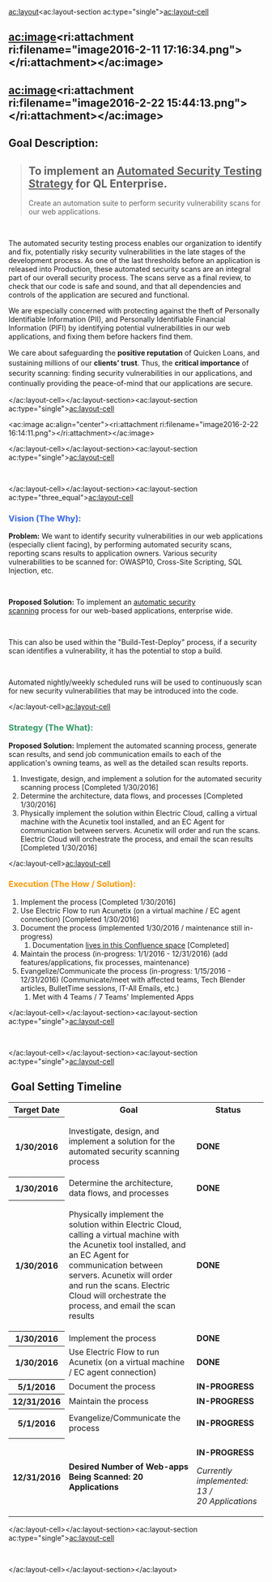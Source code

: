 <ac:layout><ac:layout-section ac:type="single"><ac:layout-cell><h2><ac:image><ri:attachment ri:filename="image2016-2-11 17:16:34.png"></ri:attachment></ac:image></h2><h2><ac:image><ri:attachment ri:filename="image2016-2-22 15:44:13.png"></ri:attachment></ac:image></h2><h2>Goal Description:</h2><blockquote><h2>To implement an&nbsp;<u>Automated Security Testing Strategy</u>&nbsp;for QL Enterprise.</h2><p>Create an automation suite to perform security vulnerability scans for our web applications.</p></blockquote><p>&nbsp;</p><p>The automated security testing process enables our organization to identify and fix, potentially risky security vulnerabilities in the late stages of the development process. As one of the last thresholds before an application is released into Production, these automated security scans are an integral part of our overall security process. The scans serve as a final review, to check that our code is safe and sound, and that all dependencies and controls of the application are secured and functional.</p><p class="p1"><span class="s1">We are especially concerned with protecting against the theft of Personally Identifiable Information (PII), and Personally Identifiable Financial Information (PIFI) by identifying potential vulnerabilities in our web applications, and fixing them before hackers find them.&nbsp;<br> </span></p><p style="text-align: left;">We&nbsp;<span class="s1" style="line-height: 1.42857;">care about safeguarding the&nbsp;</span><span class="s2" style="line-height: 1.42857;"><strong>positive reputation</strong></span><span class="s1" style="line-height: 1.42857;">&nbsp;of Quicken Loans, and sustaining millions of our&nbsp;</span><span class="s2" style="line-height: 1.42857;"><strong>clients&rsquo; trust</strong></span><span class="s1" style="line-height: 1.42857;">. Thus, the </span><span class="s2" style="line-height: 1.42857;"><strong>critical importance</strong></span><span class="s1" style="line-height: 1.42857;"> of security scanning: finding security vulnerabilities in our applications, and continually providing the peace-of-mind that our applications are secure.&nbsp;</span></p></ac:layout-cell></ac:layout-section><ac:layout-section ac:type="single"><ac:layout-cell><p><ac:image ac:align="center"><ri:attachment ri:filename="image2016-2-22 16:14:11.png"></ri:attachment></ac:image></p></ac:layout-cell></ac:layout-section><ac:layout-section ac:type="single"><ac:layout-cell><p>&nbsp;</p></ac:layout-cell></ac:layout-section><ac:layout-section ac:type="three_equal"><ac:layout-cell><h3><span style="color: rgb(51,102,255);"><strong>Vision (The Why):</strong></span></h3><p><strong>Problem:</strong>&nbsp;We want to identify security vulnerabilities&nbsp;in our web applications (especially client facing),&nbsp;by performing automated&nbsp;security&nbsp;scans, reporting scans results to application owners. Various security vulnerabilities to be scanned for: OWASP10, Cross-Site Scripting, SQL Injection, etc.</p><p><span style="color: rgb(51,102,255);">&nbsp;</span></p><p><strong>Proposed Solution:</strong>&nbsp;To implement an&nbsp;<a href="https://confluence/display/QAPOW/Security+Testing+%3A+Overview+Summary" rel="nofollow" style="text-decoration: underline;">automatic security scanning</a>&nbsp;process&nbsp;for our web-based&nbsp;applications, enterprise wide.</p><p><span style="color: rgb(51,102,255);">&nbsp;</span></p><p>This can also be used within the &quot;Build-Test-Deploy&quot; process, if a security scan identifies a vulnerability, it has the potential to stop a build.</p><p><span style="color: rgb(51,102,255);">&nbsp;</span></p><p>Automated nightly/weekly scheduled runs will be used to continuously scan for new security vulnerabilities that may be introduced into the code.</p></ac:layout-cell><ac:layout-cell><h3><span style="color: rgb(51,153,102);"><strong>Strategy (The What):</strong></span></h3><p><strong>Proposed Solution:</strong> Implement&nbsp;the automated scanning process, generate scan results, and send job communication emails to each of the application's owning teams, as well as the detailed scan results reports.</p><ol><li>Investigate, design, and implement a solution for the automated security scanning process [Completed 1/30/2016]</li><li>Determine the architecture, data flows, and processes [Completed 1/30/2016]</li><li>Physically implement the solution within Electric Cloud, calling a virtual machine with the Acunetix tool installed, and an EC Agent for communication between servers. Acunetix will order and run the scans. Electric Cloud will orchestrate the process, and email the scan results [Completed 1/30/2016]</li></ol></ac:layout-cell><ac:layout-cell><h3><span style="color: rgb(255,153,0);">Execution (The How / Solution):</span></h3><ol><li>Implement the process [Completed 1/30/2016]</li><li>Use Electric Flow to run Acunetix (on a virtual machine / EC agent connection) [Completed 1/30/2016]</li><li>Document the process (implemented 1/30/2016 / maintenance still in-progress)<ol><li>Documentation&nbsp;<a href="https://confluence/display/QAPOW/Security+Testing+%3A+Overview+Summary" rel="nofollow" style="text-decoration: underline;">lives in this Confluence space</a>&nbsp;[Completed]</li></ol></li><li>Maintain the process (in-progress: 1/1/2016 - 12/31/2016) (add features/applications, fix processes, maintenance)</li><li>Evangelize/Communicate the process (in-progress: 1/15/2016 - 12/31/2016) (Communicate/meet with affected teams, Tech Blender articles, BulletTime sessions, IT-All Emails, etc.)<ol><li>Met with 4 Teams / 7 Teams' Implemented&nbsp;Apps</li></ol></li></ol></ac:layout-cell></ac:layout-section><ac:layout-section ac:type="single"><ac:layout-cell><p>&nbsp;</p></ac:layout-cell></ac:layout-section><ac:layout-section ac:type="single"><ac:layout-cell><h2><strong>&nbsp;Goal Setting Timeline</strong></h2><table><tbody><tr><th class="highlight-blue" data-highlight-colour="blue">Target Date</th><th class="highlight-blue" data-highlight-colour="blue">Goal</th><th class="highlight-blue" colspan="1" data-highlight-colour="blue">Status</th></tr><tr><th class="highlight-blue" data-highlight-colour="blue">1/30/2016</th><td class="highlight-yellow" data-highlight-colour="yellow"><p>Investigate, design, and implement a solution for the automated security scanning process</p></td><td class="highlight-yellow" colspan="1" data-highlight-colour="yellow"><strong>DONE</strong></td></tr><tr><th class="highlight-blue" data-highlight-colour="blue">1/30/2016</th><td class="highlight-green" data-highlight-colour="green">Determine the architecture, data flows, and processes&nbsp;</td><td class="highlight-green" data-highlight-colour="green"><strong><strong>DONE</strong></strong></td></tr><tr><th class="highlight-blue" data-highlight-colour="blue">1/30/2016</th><td class="highlight-yellow" data-highlight-colour="yellow"><p>Physically implement the solution within Electric Cloud, calling a virtual machine with the Acunetix tool installed, and an EC Agent for communication between servers. Acunetix will order and run the scans. Electric Cloud will orchestrate the process, and email the scan results</p></td><td class="highlight-yellow" data-highlight-colour="yellow"><strong>DONE</strong></td></tr><tr><th class="highlight-blue" colspan="1"><span>1/30/2016</span></th><td class="highlight-green" colspan="1" data-highlight-colour="green">Implement the process</td><td class="highlight-green" colspan="1" data-highlight-colour="green"><strong>DONE</strong></td></tr><tr><th class="highlight-blue" colspan="1" data-highlight-colour="blue"><span>1/30/2016</span></th><td class="highlight-yellow" colspan="1" data-highlight-colour="yellow">Use Electric Flow to run Acunetix (on a virtual machine / EC agent connection)</td><td class="highlight-yellow" colspan="1" data-highlight-colour="yellow"><strong>DONE</strong></td></tr><tr><th class="highlight-blue" colspan="1" data-highlight-colour="blue">5/1/2016</th><td class="highlight-green" colspan="1" data-highlight-colour="green">Document the process</td><td class="highlight-green" colspan="1" data-highlight-colour="green"><strong>IN-PROGRESS</strong></td></tr><tr><th class="highlight-blue" colspan="1" data-highlight-colour="blue"><span>12/31/2016</span></th><td class="highlight-yellow" colspan="1" data-highlight-colour="yellow">Maintain the process</td><td class="highlight-yellow" colspan="1" data-highlight-colour="yellow"><strong>IN-PROGRESS</strong></td></tr><tr><th class="highlight-blue" colspan="1" data-highlight-colour="blue">5/1/2016</th><td class="highlight-green" colspan="1" data-highlight-colour="green">Evangelize/Communicate the process</td><td class="highlight-green" colspan="1" data-highlight-colour="green"><p><strong>IN-PROGRESS</strong></p></td></tr><tr><th class="highlight-blue" colspan="1" data-highlight-colour="blue"><span>12/31/2016</span></th><td class="highlight-yellow" colspan="1" data-highlight-colour="yellow"><strong><span>Desired Number of Web-apps Being Scanned: 20 Applications</span></strong></td><td class="highlight-yellow" colspan="1" data-highlight-colour="yellow"><p><strong>IN-PROGRESS</strong></p><p><em>Currently implemented: 13&nbsp;/ 20&nbsp;Applications</em></p></td></tr></tbody></table></ac:layout-cell></ac:layout-section><ac:layout-section ac:type="single"><ac:layout-cell><p>&nbsp;</p></ac:layout-cell></ac:layout-section></ac:layout>
